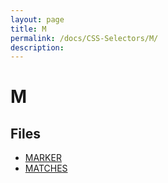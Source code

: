 ```yaml
---
layout: page
title: M
permalink: /docs/CSS-Selectors/M/
description: 
---
```


# M



## Files
* [MARKER](/compare.html2pdf.tools/docs/CSS-Selectors/M/marker)
* [MATCHES](/compare.html2pdf.tools/docs/CSS-Selectors/M/matches)


